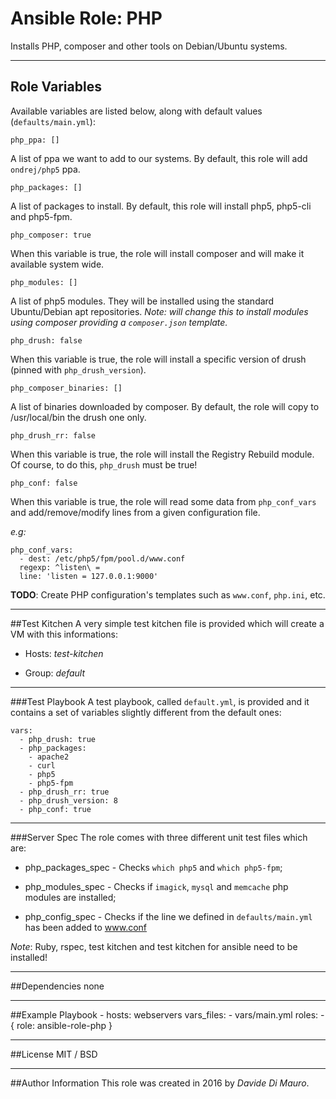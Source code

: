 # Ansible Role: PHP

Installs PHP, composer and other tools on Debian/Ubuntu systems.

---
## Role Variables

Available variables are listed below, along with default values (`defaults/main.yml`):

    php_ppa: []

A list of ppa we want to add to our systems. By default, this role will add `ondrej/php5` ppa.

    php_packages: []

A list of packages to install. By default, this role will install php5, php5-cli and php5-fpm.

    php_composer: true

When this variable is true, the role will install composer and will make it available system wide.

    php_modules: []

A list of php5 modules. They will be installed using the standard Ubuntu/Debian apt repositories.
_Note: will change this to install modules using composer providing a `composer.json` template._

    php_drush: false

When this variable is true, the role will install a specific version of drush (pinned with `php_drush_version`).

    php_composer_binaries: []

A list of binaries downloaded by composer. By default, the role will copy to /usr/local/bin the drush one only.

    php_drush_rr: false

When this variable is true, the role will install the Registry Rebuild module. Of course, to do this, `php_drush` must be true!

    php_conf: false

When this variable is true, the role will read some data from `php_conf_vars` and add/remove/modify lines from a given configuration file.

_e.g:_

    php_conf_vars:
      - dest: /etc/php5/fpm/pool.d/www.conf
      regexp: ^listen\ =
      line: 'listen = 127.0.0.1:9000'

**TODO**: Create PHP configuration's templates such as `www.conf`, `php.ini`, etc.

---
##Test Kitchen
A very simple test kitchen file is provided which will create a VM with this informations:

* Hosts: _test-kitchen_

* Group: _default_

---
###Test Playbook
A test playbook, called `default.yml`, is provided and it contains a set of variables slightly different from the default ones:

    vars:
      - php_drush: true
      - php_packages:
        - apache2
        - curl
        - php5
        - php5-fpm
      - php_drush_rr: true
      - php_drush_version: 8
      - php_conf: true

---
###Server Spec
The role comes with three different unit test files which are:

* php_packages_spec - Checks `which php5` and `which php5-fpm`;

* php_modules_spec - Checks if `imagick`, `mysql` and `memcache` php modules are installed;

* php_config_spec - Checks if the line we defined in `defaults/main.yml` has been added to www.conf

_Note_: Ruby, rspec, test kitchen and test kitchen for ansible need to be installed!

---
##Dependencies
none

---
##Example Playbook
    - hosts: webservers
      vars_files:
        - vars/main.yml
      roles:
        - { role: ansible-role-php }

---
##License
MIT / BSD

---
##Author Information
This role was created in 2016 by *Davide Di Mauro*.
